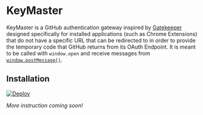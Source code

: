 # KeyMaster

KeyMaster is a GitHub authentication gateway inspired by [Gatekeeper](https://github.com/prose/gatekeeper) designed specifically for installed applications (such as Chrome Extensions) that do not have a specific URL that can be redirected to in order to provide the temporary code that GitHub returns from its OAuth Endpoint. It is meant to be called with `window.open` and receive messages from [`window.postMessage()`](https://developer.mozilla.org/en-US/docs/Web/API/Window/postMessage).


## Installation

[![Deploy](https://www.herokucdn.com/deploy/button.png)](https://heroku.com/deploy)

*More instruction coming soon!*
